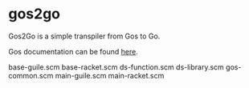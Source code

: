 gos2go
======

Gos2Go is a simple transpiler from Gos to Go.

Gos documentation can be found [here](http://andydude.github.com/droscheme/cmd/gos.html).

base-guile.scm
base-racket.scm
ds-function.scm
ds-library.scm
gos-common.scm
main-guile.scm
main-racket.scm
